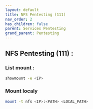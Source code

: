 ```yaml
---
layout: default
title: NFS Pentesting (111)
nav_order: 2
has_children: false
parent: Services Pentesting
grand_parent: Pentesting
---
```


## NFS Pentesting (111) :

### List mount : 
```bash
showmount -e <IP>
```

### Mount localy 

```bash
mount -t nfs <IP>:<PATH> <LOCAL_PATH>
```
